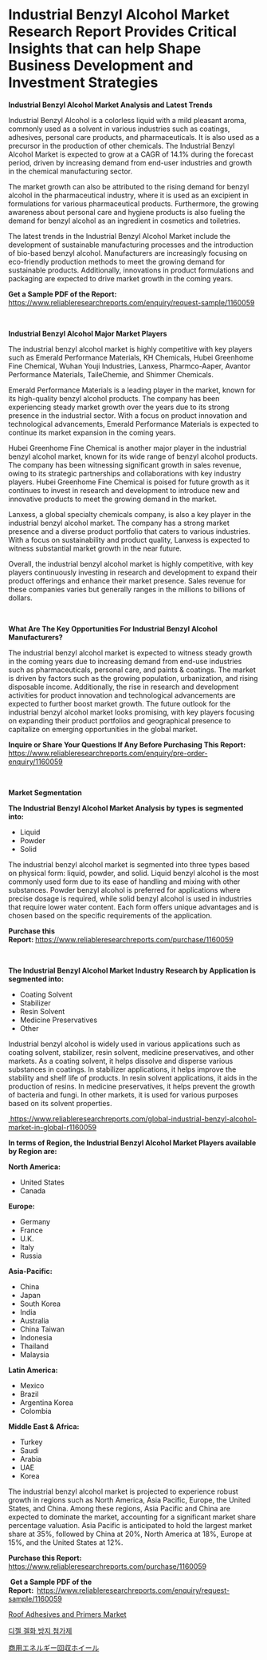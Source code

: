 <p><h1>Industrial Benzyl Alcohol Market Research Report Provides Critical Insights that can help Shape Business Development and Investment Strategies</h1></p><p><strong>Industrial Benzyl Alcohol Market Analysis and Latest Trends</strong></p>
<p><p>Industrial Benzyl Alcohol is a colorless liquid with a mild pleasant aroma, commonly used as a solvent in various industries such as coatings, adhesives, personal care products, and pharmaceuticals. It is also used as a precursor in the production of other chemicals. The Industrial Benzyl Alcohol Market is expected to grow at a CAGR of 14.1% during the forecast period, driven by increasing demand from end-user industries and growth in the chemical manufacturing sector.</p><p>The market growth can also be attributed to the rising demand for benzyl alcohol in the pharmaceutical industry, where it is used as an excipient in formulations for various pharmaceutical products. Furthermore, the growing awareness about personal care and hygiene products is also fueling the demand for benzyl alcohol as an ingredient in cosmetics and toiletries.</p><p>The latest trends in the Industrial Benzyl Alcohol Market include the development of sustainable manufacturing processes and the introduction of bio-based benzyl alcohol. Manufacturers are increasingly focusing on eco-friendly production methods to meet the growing demand for sustainable products. Additionally, innovations in product formulations and packaging are expected to drive market growth in the coming years.</p></p>
<p><strong>Get a Sample PDF of the Report:&nbsp;</strong> <a href="https://www.reliableresearchreports.com/enquiry/request-sample/1160059">https://www.reliableresearchreports.com/enquiry/request-sample/1160059</a></p>
<p>&nbsp;</p>
<p><strong>Industrial Benzyl Alcohol Major Market Players</strong></p>
<p><p>The industrial benzyl alcohol market is highly competitive with key players such as Emerald Performance Materials, KH Chemicals, Hubei Greenhome Fine Chemical, Wuhan Youji Industries, Lanxess, Pharmco-Aaper, Avantor Performance Materials, TaileChemie, and Shimmer Chemicals. </p><p>Emerald Performance Materials is a leading player in the market, known for its high-quality benzyl alcohol products. The company has been experiencing steady market growth over the years due to its strong presence in the industrial sector. With a focus on product innovation and technological advancements, Emerald Performance Materials is expected to continue its market expansion in the coming years.</p><p>Hubei Greenhome Fine Chemical is another major player in the industrial benzyl alcohol market, known for its wide range of benzyl alcohol products. The company has been witnessing significant growth in sales revenue, owing to its strategic partnerships and collaborations with key industry players. Hubei Greenhome Fine Chemical is poised for future growth as it continues to invest in research and development to introduce new and innovative products to meet the growing demand in the market.</p><p>Lanxess, a global specialty chemicals company, is also a key player in the industrial benzyl alcohol market. The company has a strong market presence and a diverse product portfolio that caters to various industries. With a focus on sustainability and product quality, Lanxess is expected to witness substantial market growth in the near future.</p><p>Overall, the industrial benzyl alcohol market is highly competitive, with key players continuously investing in research and development to expand their product offerings and enhance their market presence. Sales revenue for these companies varies but generally ranges in the millions to billions of dollars.</p></p>
<p>&nbsp;</p>
<p><strong>What Are The Key Opportunities For Industrial Benzyl Alcohol Manufacturers?</strong></p>
<p><p>The industrial benzyl alcohol market is expected to witness steady growth in the coming years due to increasing demand from end-use industries such as pharmaceuticals, personal care, and paints & coatings. The market is driven by factors such as the growing population, urbanization, and rising disposable income. Additionally, the rise in research and development activities for product innovation and technological advancements are expected to further boost market growth. The future outlook for the industrial benzyl alcohol market looks promising, with key players focusing on expanding their product portfolios and geographical presence to capitalize on emerging opportunities in the global market.</p></p>
<p><strong>Inquire or Share Your Questions If Any Before Purchasing This Report:</strong> <a href="https://www.reliableresearchreports.com/enquiry/pre-order-enquiry/1160059">https://www.reliableresearchreports.com/enquiry/pre-order-enquiry/1160059</a></p>
<p>&nbsp;</p>
<p><strong>Market Segmentation</strong></p>
<p><strong>The Industrial Benzyl Alcohol Market Analysis by types is segmented into:</strong></p>
<p><ul><li>Liquid</li><li>Powder</li><li>Solid</li></ul></p>
<p><p>The industrial benzyl alcohol market is segmented into three types based on physical form: liquid, powder, and solid. Liquid benzyl alcohol is the most commonly used form due to its ease of handling and mixing with other substances. Powder benzyl alcohol is preferred for applications where precise dosage is required, while solid benzyl alcohol is used in industries that require lower water content. Each form offers unique advantages and is chosen based on the specific requirements of the application.</p></p>
<p><strong>Purchase this Report:&nbsp;</strong><a href="https://www.reliableresearchreports.com/purchase/1160059">https://www.reliableresearchreports.com/purchase/1160059</a></p>
<p>&nbsp;</p>
<p><strong>The Industrial Benzyl Alcohol Market Industry Research by Application is segmented into:</strong></p>
<p><ul><li>Coating Solvent</li><li>Stabilizer</li><li>Resin Solvent</li><li>Medicine Preservatives</li><li>Other</li></ul></p>
<p><p>Industrial benzyl alcohol is widely used in various applications such as coating solvent, stabilizer, resin solvent, medicine preservatives, and other markets. As a coating solvent, it helps dissolve and disperse various substances in coatings. In stabilizer applications, it helps improve the stability and shelf life of products. In resin solvent applications, it aids in the production of resins. In medicine preservatives, it helps prevent the growth of bacteria and fungi. In other markets, it is used for various purposes based on its solvent properties.</p></p>
<p><a href="https://www.reliableresearchreports.com/global-industrial-benzyl-alcohol-market-in-global-r1160059">&nbsp;https://www.reliableresearchreports.com/global-industrial-benzyl-alcohol-market-in-global-r1160059</a></p>
<p><strong>In terms of Region, the Industrial Benzyl Alcohol Market Players available by Region are:</strong></p>
<p>
    <p> <strong> North America: </strong>
        <ul>
            <li>United States</li>
            <li>Canada</li>
        </ul>
        </p> 
    <p> <strong> Europe: </strong>
        <ul>
            <li>Germany</li>
            <li>France</li>
            <li>U.K.</li>
            <li>Italy</li>
            <li>Russia</li>
        </ul>
        </p> 
    <p> <strong> Asia-Pacific: </strong>
        <ul>
            <li>China</li>
            <li>Japan</li>
            <li>South Korea</li>
            <li>India</li>
            <li>Australia</li>
            <li>China Taiwan</li>
            <li>Indonesia</li>
            <li>Thailand</li>
            <li>Malaysia</li>
        </ul>
        </p> 
    <p> <strong> Latin America: </strong>
        <ul>
            <li>Mexico</li>
            <li>Brazil</li>
            <li>Argentina Korea</li>
            <li>Colombia</li>
        </ul>
        </p> 
    <p> <strong> Middle East & Africa: </strong>
        <ul>
            <li>Turkey</li>
            <li>Saudi</li>
            <li>Arabia</li>
            <li>UAE</li>
            <li>Korea</li>
        </ul>
    </p>
    </p>
<p><p>The industrial benzyl alcohol market is projected to experience robust growth in regions such as North America, Asia Pacific, Europe, the United States, and China. Among these regions, Asia Pacific and China are expected to dominate the market, accounting for a significant market share percentage valuation. Asia Pacific is anticipated to hold the largest market share at 35%, followed by China at 20%, North America at 18%, Europe at 15%, and the United States at 12%.</p></p>
<p><strong>Purchase this Report: </strong><a href="https://www.reliableresearchreports.com/purchase/1160059">https://www.reliableresearchreports.com/purchase/1160059</a></p>
<p>&nbsp;<strong>Get a Sample PDF of the Report:&nbsp;&nbsp;</strong><a href="https://www.reliableresearchreports.com/enquiry/request-sample/1160059">https://www.reliableresearchreports.com/enquiry/request-sample/1160059</a></p>
<p><strong></strong></p>
<p><p><a href="https://view.publitas.com/reportprime-1/decoding-roof-adhesives-and-primers-market-metrics-market-share-trends-and-growth-patterns/">Roof Adhesives and Primers Market</a></p><p><a href="https://medium.com/@obiemante1922/%EB%94%94%EC%A0%A4-%EC%95%88%ED%8B%B0-%EA%B2%94%EB%A7%81-%EC%B2%A8%EA%B0%80%EC%A0%9C-%EC%8B%9C%EC%9E%A5-%EA%B7%9C%EB%AA%A8-%EC%8B%9C%EC%9E%A5-%EC%A0%84%EB%A7%9D-%EB%B0%8F-%EC%8B%9C%EC%9E%A5-%EC%98%88%EC%B8%A1-2024%EB%85%84%EB%B6%80%ED%84%B0-2031%EB%85%84-11f791d48f63">디젤 겔화 방지 첨가제</a></p><p><a href="https://medium.com/@teridactyl90/%E5%95%86%E6%A5%AD%E7%94%A8%E3%82%A8%E3%83%8D%E3%83%AB%E3%82%AE%E3%83%BC%E5%9B%9E%E5%8F%8E%E3%82%A6%E3%82%A3%E3%83%BC%E3%83%AB%E5%B8%82%E5%A0%B4-%E7%AB%B6%E4%BA%89%E5%88%86%E6%9E%90-%E5%B8%82%E5%A0%B4%E5%8B%95%E5%90%91-%E3%81%8A%E3%82%88%E3%81%B32031%E5%B9%B4%E3%81%BE%E3%81%A7%E3%81%AE%E4%BA%88%E6%B8%AC-5c1661e51627">商用エネルギー回収ホイール</a></p></p>